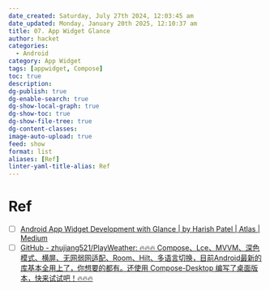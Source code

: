 ```yaml
---
date_created: Saturday, July 27th 2024, 12:03:45 am
date_updated: Monday, January 20th 2025, 12:10:37 am
title: 07. App Widget Glance
author: hacket
categories:
  - Android
category: App Widget
tags: [appwidget, Compose]
toc: true
description: 
dg-publish: true
dg-enable-search: true
dg-show-local-graph: true
dg-show-toc: true
dg-show-file-tree: true
dg-content-classes: 
image-auto-upload: true
feed: show
format: list
aliases: [Ref]
linter-yaml-title-alias: Ref
---
```


# Ref

- [ ] [Android App Widget Development with Glance | by Harish Patel | Atlas | Medium](https://medium.com/atlas/android-app-widget-development-with-glance-532a5a8d602c)
- [ ] [GitHub - zhujiang521/PlayWeather: 🔥🔥🔥 Compose、Lce、MVVM、深色模式、横屏、无网弱网适配、Room、Hilt、多语言切换，目前Android最新的库基本全用上了，你想要的都有。还使用 Compose-Desktop 编写了桌面版本，快来试试吧！🔥🔥🔥](https://github.com/zhujiang521/PlayWeather)
